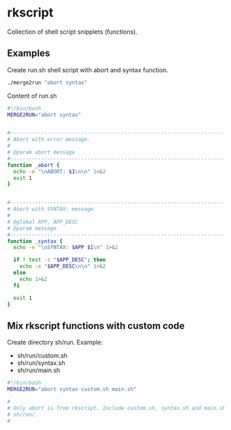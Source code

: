 # rkscript
Collection of shell script snipplets (functions).

## Examples

Create run.sh shell script with abort and syntax function.

```sh
./merge2run "abort syntax"
```

Content of run.sh

```sh
#!/bin/bash
MERGE2RUN="abort syntax"


#------------------------------------------------------------------------------
# Abort with error message.
#
# @param abort message
#------------------------------------------------------------------------------
function _abort {
  echo -e "\nABORT: $1\n\n" 1>&2
  exit 1
}


#------------------------------------------------------------------------------
# Abort with SYNTAX: message.
#
# @global APP, APP_DESC
# @param message
#------------------------------------------------------------------------------
function _syntax {
  echo -e "\nSYNTAX: $APP $1\n" 1>&2

  if ! test -z "$APP_DESC"; then
    echo -e "$APP_DESC\n\n" 1>&2
  else
    echo 1>&2
  fi

  exit 1
}
```

## Mix rkscript functions with custom code

Create directory sh/run. Example:

* sh/run/custom.sh
* sh/run/syntax.sh
* sh/run/main.sh

```sh
#!/bin/bash
MERGE2RUN="abort syntax custom.sh main.sh"

#
# Only abort is from rkscript. Include custom.sh, syntax.sh and main.sh from 
# sh/run/. 
#

```
